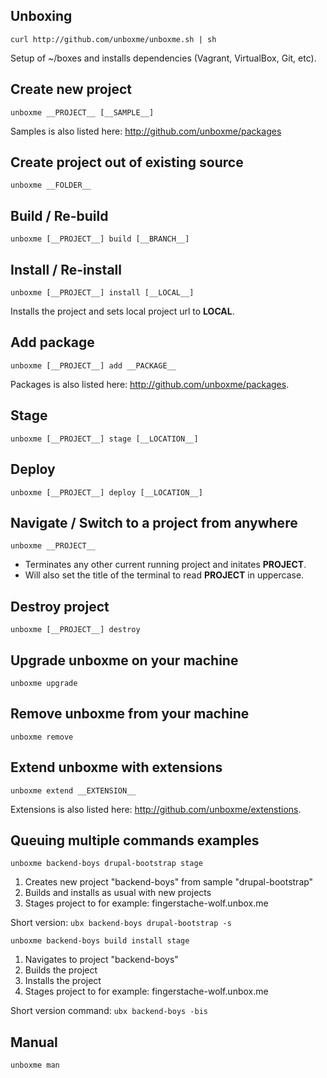 ## Unboxing

`curl http://github.com/unboxme/unboxme.sh | sh`

Setup of ~/boxes and installs dependencies (Vagrant, VirtualBox, Git, etc).

## Create new project

`unboxme __PROJECT__ [__SAMPLE__]`

Samples is also listed here: http://github.com/unboxme/packages

## Create project out of existing source

`unboxme __FOLDER__`

## Build / Re-build

`unboxme [__PROJECT__] build [__BRANCH__]`

## Install / Re-install

`unboxme [__PROJECT__] install [__LOCAL__]`

Installs the project and sets local project url to __LOCAL__.

## Add package

`unboxme [__PROJECT__] add __PACKAGE__`

Packages is also listed here: http://github.com/unboxme/packages.

## Stage

`unboxme [__PROJECT__] stage [__LOCATION__]`

## Deploy

`unboxme [__PROJECT__] deploy [__LOCATION__]`

## Navigate / Switch to a project from anywhere

`unboxme __PROJECT__`

* Terminates any other current running project and initates __PROJECT__.
* Will also set the title of the terminal to read __PROJECT__ in uppercase. 

## Destroy project

`unboxme [__PROJECT__] destroy`

## Upgrade unboxme on your machine

`unboxme upgrade`

## Remove unboxme from your machine

`unboxme remove`

## Extend unboxme with extensions

`unboxme extend __EXTENSION__`

Extensions is also listed here: http://github.com/unboxme/extenstions.

## Queuing multiple commands examples

`unboxme backend-boys drupal-bootstrap stage`

1. Creates new project "backend-boys" from sample "drupal-bootstrap"
2. Builds and installs as usual with new projects
3. Stages project to for example: fingerstache-wolf.unbox.me

Short version: `ubx backend-boys drupal-bootstrap -s`

`unboxme backend-boys build install stage`

1. Navigates to project "backend-boys"
2. Builds the project
3. Installs the project
3. Stages project to for example: fingerstache-wolf.unbox.me

Short version command: `ubx backend-boys -bis`

## Manual

`unboxme man`
